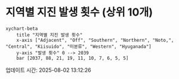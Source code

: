 # 지역별 지진 발생 횟수 (상위 10개)

```mermaid
xychart-beta
    title "지역별 지진 발생 횟수"
    x-axis ["Adjacent", "Off", "Southern", "Northern", "Noto,", "Central", "Kiisuido", "미분류", "Western", "Hyuganada"]
    y-axis "발생 횟수" 0 --> 2039
    bar [2037, 88, 21, 19, 11, 10, 7, 6, 5, 5]
```

업데이트 시간: 2025-08-02 13:12:26
